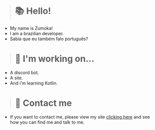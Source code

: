 > # 📚 Hello!
* My name is Zumoka!
* I am a brazilian developer.
* Sabia que eu também falo português?
> # 🧹 I'm working on...
* A discord bot.
* A site.
* And i'm learning Kotlin.
> # 📩 Contact me
* If you want to contact me, please view my site <a href="zumoka.github.io">clicking here</a> and see how you can find me and talk to me.
